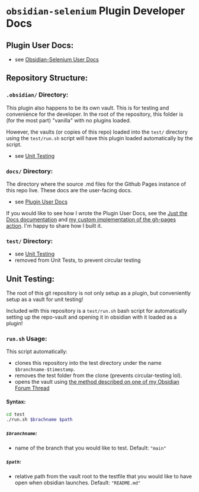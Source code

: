 # `obsidian-selenium` Plugin Developer Docs

## Plugin User Docs:
- see [Obsidian-Selenium User Docs](https://smartguy1196.github.io/obsidian-selenium)

## Repository Structure:

### `.obsidian/` Directory:

This plugin also happens to be its own vault. This is for testing and convenience for the developer. In the root of the repository, this folder is (for the most part) "vanilla" with no plugins loaded.

However, the vaults (or copies of this repo) loaded into the `test/` directory using the `test/run.sh` script will have this plugin loaded automatically by the script.
- see [Unit Testing](#unit-testing)

### `docs/` Directory:
The directory where the source .md files for the Github Pages instance of this repo live. These docs are the user-facing docs.
- see [Plugin User Docs](#plugin-user-docs)

If you would like to see how I wrote the Plugin User Docs, see the [Just the Docs documentation](https://just-the-docs.github.io/just-the-docs/) and [my custom implementation of the gh-pages action](https://github.com/smartguy1196/obsidian-selenium/blob/main/.github/workflows/pages.yml). I'm happy to share how I built it.

### `test/` Directory:
- see [Unit Testing](#unit-testing)
- removed from Unit Tests, to prevent circular testing

## Unit Testing:

The root of this git repository is not only setup as a plugin, but conveniently setup as a vault for unit testing!

Included with this repository is a `test/run.sh` bash script for automatically setting up the repo-vault and opening it in obsidian with it loaded as a plugin!

### `run.sh` Usage:

This script automatically:
- clones this repository into the test directory under the name `$branchname-$timestamp`. 
- removes the test folder from the clone (prevents circular-testing lol). 
- opens the vault using [the method described on one of my Obsidian Forum Thread](https://forum.obsidian.md/t/using-the-obsidian-appdata-folder-for-unit-testing/54241)

#### Syntax:

```bash
cd test
./run.sh $brachname $path
```

##### `$branchname`:
- name of the branch that you would like to test. Default: `"main"`

##### `$path`:
- relative path from the vault root to the testfile that you would like to have open when obsidian launches. Default: `"README.md"`